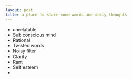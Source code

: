 ```yaml
---
layout: post
title: a place to store some words and daily thoughts
---
```


* unrelatable
* Sub conscious mind
* Rational
* Twisted words
* Noisy filter
* Clarity
* Rant
* Self esteem
*